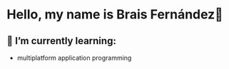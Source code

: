 <h1> Hello, my name is Brais Fernández👋</h1>
<h2> 🌱 I’m currently learning:</h2>
 <ul>
 
 <li>multiplatform application programming</li>
</ul>


<!--
**braiso-22/braiso-22** is a ✨ _special_ ✨ repository because its `README.md` (this file) appears on your GitHub profile.

Here are some ideas to get you started:

- 🔭 I’m currently working on ...
 ...
- 👯 I’m looking to collaborate on ...
- 🤔 I’m looking for help with ...
- 💬 Ask me about ...
- 📫 How to reach me: ...
- 😄 Pronouns: ...
- ⚡ Fun fact: ...
-->
